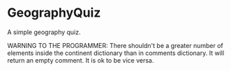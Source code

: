 # GeographyQuiz
A simple geography quiz.

WARNING TO THE PROGRAMMER:
There shouldn't be a greater number of elements inside the continent dictionary than in comments dictionary. 
It will return an empty comment. It is ok to be vice versa.

